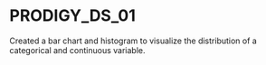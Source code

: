# PRODIGY_DS_01
Created a bar chart and histogram to visualize the distribution of a categorical and continuous variable.
